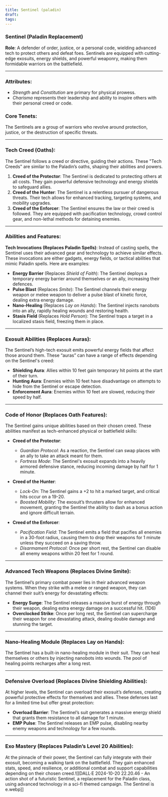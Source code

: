 ```yaml
---
title: Sentinel (paladin)
draft: 
tags:
---
```

### **Sentinel (Paladin Replacement)**

**Role**: A defender of order, justice, or a personal code, wielding advanced tech to protect others and defeat foes. Sentinels are equipped with cutting-edge exosuits, energy shields, and powerful weaponry, making them formidable warriors on the battlefield.

---

### **Attributes**:

- _Strength_ and _Constitution_ are primary for physical prowess.
- _Charisma_ represents their leadership and ability to inspire others with their personal creed or code.

### **Core Tenets**:

The Sentinels are a group of warriors who revolve around protection, justice, or the destruction of specific threats.

---

### **Tech Creed (Oaths)**:

 The Sentinel follows a creed or directive, guiding their actions. These "Tech Creeds" are similar to the Paladin’s oaths, shaping their abilities and powers.

1. **Creed of the Protector**: The Sentinel is dedicated to protecting others at all costs. They gain powerful defensive technology and energy shields to safeguard allies.
2. **Creed of the Hunter**: The Sentinel is a relentless pursuer of dangerous threats. Their tech allows for enhanced tracking, targeting systems, and mobility upgrades.
3. **Creed of the Enforcer**: The Sentinel ensures the law or their creed is followed. They are equipped with pacification technology, crowd control gear, and non-lethal methods for detaining enemies.

---

### **Abilities and Features**:

**Tech Invocations (Replaces Paladin Spells)**: Instead of casting spells, the Sentinel uses their advanced gear and technology to achieve similar effects. These invocations are either gadgets, energy fields, or tactical abilities that mimic Paladin spells. Here are examples:

- **Energy Barrier** (Replaces _Shield of Faith_): The Sentinel deploys a temporary energy barrier around themselves or an ally, increasing their defences.
- **Pulse Blast** (Replaces _Smite_): The Sentinel channels their energy weapon or melee weapon to deliver a pulse blast of kinetic force, dealing extra energy damage.
- **Nano-Healing** (Replaces _Lay on Hands_): The Sentinel injects nanobots into an ally, rapidly healing wounds and restoring health.
- **Stasis Field** (Replaces _Hold Person_): The Sentinel traps a target in a localized stasis field, freezing them in place.

---

### **Exosuit Abilities (Replaces Auras)**:

The Sentinel’s high-tech exosuit emits powerful energy fields that affect those around them. These “auras” can have a range of effects depending on the Sentinel's creed:

- **Shielding Aura**: Allies within 10 feet gain temporary hit points at the start of their turn.
- **Hunting Aura**: Enemies within 10 feet have disadvantage on attempts to hide from the Sentinel or escape detection.
- **Enforcement Aura**: Enemies within 10 feet are slowed, reducing their speed by half.

---

### **Code of Honor (Replaces Oath Features)**:

The Sentinel gains unique abilities based on their chosen creed. These abilities manifest as tech-enhanced physical or battlefield skills:

- **Creed of the Protector**:
    
    - _Guardian Protocol_: As a reaction, the Sentinel can swap places with an ally to take an attack meant for them.
    - _Fortress Mode_: The Sentinel's exosuit expands into a heavily armored defensive stance, reducing incoming damage by half for 1 minute.
- **Creed of the Hunter**:
    
    - _Lock-On_: The Sentinel gains a +2 to hit a marked target, and critical hits occur on a 19-20.
    - _Boosted Mobility_: The exosuit’s thrusters allow for enhanced movement, granting the Sentinel the ability to dash as a bonus action and ignore difficult terrain.
- **Creed of the Enforcer**:
    
    - _Pacification Field_: The Sentinel emits a field that pacifies all enemies in a 30-foot radius, causing them to drop their weapons for 1 minute unless they succeed on a saving throw.
    - _Disarmament Protocol_: Once per short rest, the Sentinel can disable all enemy weapons within 20 feet for 1 round.

---

### **Advanced Tech Weapons (Replaces Divine Smite)**:

The Sentinel’s primary combat power lies in their advanced weapon systems. When they strike with a melee or ranged weapon, they can channel their suit’s energy for devastating effects:

- **Energy Surge**: The Sentinel releases a massive burst of energy through their weapon, dealing extra energy damage on a successful hit. (1D6)
- **Overclocked Strike**: Once per long rest, the Sentinel can supercharge their weapon for one devastating attack, dealing double damage and stunning the target.

---

### **Nano-Healing Module (Replaces Lay on Hands)**:

The Sentinel has a built-in nano-healing module in their suit. They can heal themselves or others by injecting nanobots into wounds. The pool of healing points recharges after a long rest.

---

### **Defensive Overload (Replaces Divine Shielding Abilities)**:

At higher levels, the Sentinel can overload their exosuit’s defenses, creating powerful protective effects for themselves and allies. These defenses last for a limited time but offer great protection:

- **Overload Barrier**: The Sentinel’s suit generates a massive energy shield that grants them resistance to all damage for 1 minute.
- **EMP Pulse**: The Sentinel releases an EMP pulse, disabling nearby enemy weapons and technology for a few rounds.

---

### **Exo Mastery (Replaces Paladin’s Level 20 Abilities)**:

At the pinnacle of their power, the Sentinel can fully integrate with their exosuit, becoming a walking tank on the battlefield. They gain enhanced stats, speed, and resilience, or additional combat and support capabilities depending on their chosen creed.![[DALL·E 2024-10-20 22.20.46 - An action shot of a futuristic Sentinel, a replacement for the Paladin class, using advanced technology in a sci-fi themed campaign. The Sentinel is e.webp]]